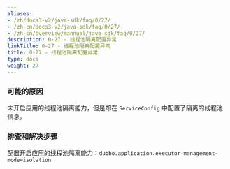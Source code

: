 ```yaml
---
aliases:
- /zh/docs3-v2/java-sdk/faq/0/27/
- /zh-cn/docs3-v2/java-sdk/faq/0/27/
- /zh-cn/overview/mannual/java-sdk/faq/0/27/
description: 0-27 - 线程池隔离配置异常
linkTitle: 0-27 - 线程池隔离配置异常
title: 0-27 - 线程池隔离配置异常
type: docs
weight: 27
---
```







### 可能的原因

未开启应用的线程池隔离能力，但是却在 `ServiceConfig` 中配置了隔离的线程池信息。

### 排查和解决步骤

配置开启应用的线程池隔离能力：`dubbo.application.executor-management-mode=isolation`
